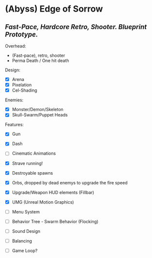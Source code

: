 (Abyss) Edge of Sorrow
=============
*Fast-Pace, Hardcore Retro, Shooter. Blueprint Prototype.*
---------------
 
 Overhead:
 - (Fast-pace), retro, shooter
 - Perma Death / One hit death
 
 Design:
 - [x] Arena
 - [x] Pixelation
 - [x] Cel-Shading
 
 Enemies:
 - [x] Monster/Demon/Skeleton
 - [x] Skull-Swarm/Puppet Heads
 
 Features:
 - [x] Gun
 - [X] Dash
 - [ ] Cinematic Animations
 - [x] Strave running!
 - [x] Destroyable spawns
 - [x] Orbs, dropped by dead enemys
   to upgrade the fire speed
 - [x] Upgrade/Weapon HUD elements (Fillbar)
 
 
 - [x] UMG (Unreal Motion Graphics)
 - [ ] Menu System
 - [ ] Behavior Tree - Swarm Behavior (Flocking)
 - [ ] Sound Design
 - [ ] Balancing
 - [ ] Game Loop?
 
 
